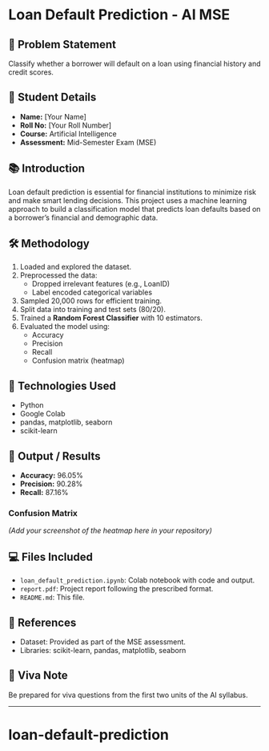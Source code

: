 # Loan Default Prediction - AI MSE

## 📌 Problem Statement
Classify whether a borrower will default on a loan using financial history and credit scores.

## 👤 Student Details
- **Name:** [Your Name]
- **Roll No:** [Your Roll Number]
- **Course:** Artificial Intelligence
- **Assessment:** Mid-Semester Exam (MSE)

## 📚 Introduction
Loan default prediction is essential for financial institutions to minimize risk and make smart lending decisions. This project uses a machine learning approach to build a classification model that predicts loan defaults based on a borrower’s financial and demographic data.

## 🛠️ Methodology
1. Loaded and explored the dataset.
2. Preprocessed the data:
   - Dropped irrelevant features (e.g., LoanID)
   - Label encoded categorical variables
3. Sampled 20,000 rows for efficient training.
4. Split data into training and test sets (80/20).
5. Trained a **Random Forest Classifier** with 10 estimators.
6. Evaluated the model using:
   - Accuracy
   - Precision
   - Recall
   - Confusion matrix (heatmap)

## 🧾 Technologies Used
- Python
- Google Colab
- pandas, matplotlib, seaborn
- scikit-learn

## 🧪 Output / Results
- **Accuracy:** 96.05%
- **Precision:** 90.28%
- **Recall:** 87.16%

### Confusion Matrix
*(Add your screenshot of the heatmap here in your repository)*

## 💻 Files Included
- `loan_default_prediction.ipynb`: Colab notebook with code and output.
- `report.pdf`: Project report following the prescribed format.
- `README.md`: This file.

## 📌 References
- Dataset: Provided as part of the MSE assessment.
- Libraries: scikit-learn, pandas, matplotlib, seaborn

## 📢 Viva Note
Be prepared for viva questions from the first two units of the AI syllabus.

---

# loan-default-prediction
